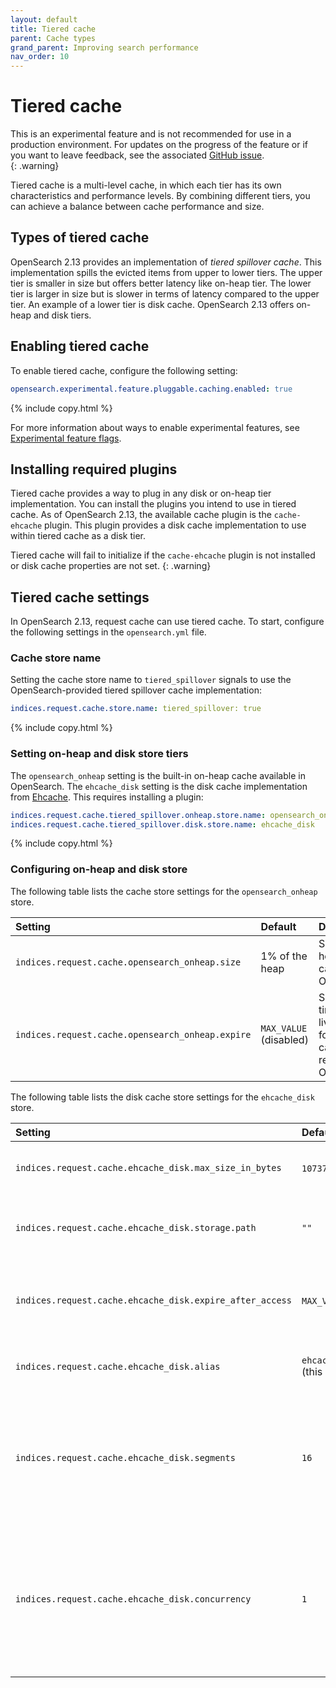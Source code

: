 ```yaml
---
layout: default
title: Tiered cache
parent: Cache types
grand_parent: Improving search performance
nav_order: 10
---
```


# Tiered cache

This is an experimental feature and is not recommended for use in a production environment. For updates on the progress of the feature or if you want to leave feedback, see the associated [GitHub issue](https://github.com/opensearch-project/OpenSearch/issues/10024).    
{: .warning}

Tiered cache is a multi-level cache, in which each tier has its own characteristics and performance levels. By combining different tiers, you can achieve a balance between cache performance and size.

## Types of tiered cache

OpenSearch 2.13 provides an implementation of _tiered spillover cache_. This implementation spills the evicted items from upper to lower tiers. The upper tier is smaller in size but offers better latency like on-heap tier. The lower tier is larger in size but is slower in terms of latency compared to the upper tier. An example of a lower tier is disk cache. OpenSearch 2.13 offers on-heap and disk tiers. 

## Enabling tiered cache

To enable tiered cache, configure the following setting:

```yaml
opensearch.experimental.feature.pluggable.caching.enabled: true
```
{% include copy.html %}

For more information about ways to enable experimental features, see [Experimental feature flags]({{site.url}}{{site.baseurl}}/install-and-configure/configuring-opensearch/experimental/).

## Installing required plugins

Tiered cache provides a way to plug in any disk or on-heap tier implementation. You can install the plugins you intend to use in tiered cache. As of OpenSearch 2.13, the available cache plugin is the `cache-ehcache` plugin. This plugin provides a disk cache implementation to use within tiered cache as a disk tier. 

Tiered cache will fail to initialize if the `cache-ehcache` plugin is not installed or disk cache properties are not set.
{: .warning}

## Tiered cache settings

In OpenSearch 2.13, request cache can use tiered cache. To start, configure the following settings in the `opensearch.yml` file.

### Cache store name

Setting the cache store name to `tiered_spillover` signals to use the OpenSearch-provided tiered spillover cache implementation:
```yaml
indices.request.cache.store.name: tiered_spillover: true
```
{% include copy.html %}

### Setting on-heap and disk store tiers

The `opensearch_onheap` setting is the built-in on-heap cache available in OpenSearch. The `ehcache_disk` setting is the disk cache implementation from [Ehcache](https://www.ehcache.org/). This requires installing a <!-- TODO: what plugin and how does the user install it? --> plugin:

```yaml
indices.request.cache.tiered_spillover.onheap.store.name: opensearch_onheap
indices.request.cache.tiered_spillover.disk.store.name: ehcache_disk
```
{% include copy.html %}

### Configuring on-heap and disk store

The following table lists the cache store settings for the `opensearch_onheap` store.

Setting | Default | Description
:--- | :--- | :---
`indices.request.cache.opensearch_onheap.size` | 1% of the heap | Size of on-heap cache. Optional.
`indices.request.cache.opensearch_onheap.expire` | `MAX_VALUE` (disabled) | Specify a time-to-live (TTL) for the cached results. Optional.

The following table lists the disk cache store settings for the `ehcache_disk` store.

Setting | Default | Description
:--- | :--- | :---
`indices.request.cache.ehcache_disk.max_size_in_bytes` | `1073741824` (1 GB)  | Defines size of the disk cache. Optional.
`indices.request.cache.ehcache_disk.storage.path` | `""` | Defines the storage path for disk cache. Required.
`indices.request.cache.ehcache_disk.expire_after_access` | `MAX_VALUE` (disabled) | Specify a time-to-live (TTL) for the cached results. Optional.
`indices.request.cache.ehcache_disk.alias` | `ehcacheDiskCache#INDICES_REQUEST_CACHE` (this is an example of request cache) | Specify an alias for disk cache. Optional.
`indices.request.cache.ehcache_disk.segments` | `16` | Defines the number of segments the disk cache is separated into. Used for concurrency. Optional.
`indices.request.cache.ehcache_disk.concurrency` | `1` | Defines the number of distinct write queues created for disk store, where a group of segments share a write queue. Optional.

